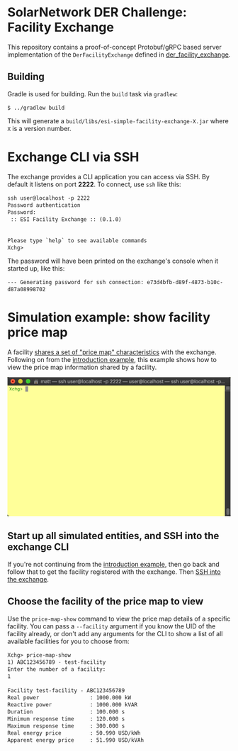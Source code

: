 # SolarNetwork DER Challenge: Facility Exchange

This repository contains a proof-of-concept Protobuf/gRPC based server implementation of the
`DerFacilityExchange` defined in [der_facility_exchange][der_facility_exchange].

## Building

Gradle is used for building. Run the `build` task via `gradlew`:

	$ ../gradlew build

This will generate a `build/libs/esi-simple-facility-exchange-X.jar` where `X` is a version number.

# Exchange CLI via SSH

The exchange provides a CLI application you can access via SSH. By default it listens on port **2222**.
To connect, use `ssh` like this:

```shell
ssh user@localhost -p 2222
Password authentication
Password: 
 :: ESI Facility Exchange :: (0.1.0)


Please type `help` to see available commands
Xchg>
```

The password will have been printed on the exchange's console when it started up, like this:

```
--- Generating password for ssh connection: e73d4bfb-d89f-4873-b10c-d87a08998702
```

# Simulation example: show facility price map

A facility [shares a set of "price map" characteristics][fac-price-map-edit] with the exchange.
Following on from the [introduction example][sim-intro], this example shows how to view the price
map information shared by a facility.

![Viewing a price map](docs/esi-xchg-sim-price-map-show.gif)

## Start up all simulated entities, and SSH into the exchange CLI

If you're not continuing from the [introduction example][sim-intro], then go back and follow that
to get the facility registered with the exchange. Then [SSH into the exchange][ssh].

## Choose the facility of the price map to view

Use the `price-map-show` command to view the price map details of a specific facility. You can pass
a `--facility` argument if you know the UID of the facility already, or don't add any arguments
for the CLI to show a list of all available facilities for you to choose from:

```
Xchg> price-map-show
1) ABC123456789 - test-facility
Enter the number of a facility:
1

Facility test-facility - ABC123456789
Real power                : 1000.000 kW
Reactive power            : 1000.000 kVAR
Duration                  : 100.000 s
Minimum response time     : 120.000 s
Maximum response time     : 300.000 s
Real energy price         : 50.990 USD/kWh
Apparent energy price     : 51.990 USD/kVAh
```


[der_facility_exchange]: ../api/src/main/proto/solarnetwork/esi/service/der_facility_exchange.proto
[fac-price-map-edit]: ../facility-sim-cli/README.md#simulation-example-edit-price-map
[sim-intro]: ../README.md#simulation-example-register-a-facility-with-an-exchange
[ssh]: #exchange-cli-via-ssh
